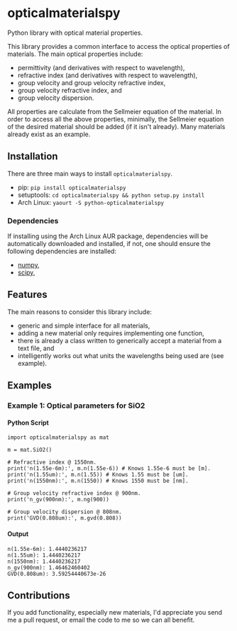 # opticalmaterialspy
Python library with optical material properties.

This library provides a common interface to access the optical properties of
materials.  The main optical properties include:

* permittivity (and derivatives with respect to wavelength),
* refractive index (and derivatives with respect to wavelength),
* group velocity and group velocity refractive index,
* group velocity refractive index, and
* group velocity dispersion.

All properties are calculate from the Sellmeier equation of the material.  In
order to access all the above properties, minimally, the Sellmeier equation
of the desired material should be added (if it isn't already).  Many materials
already exist as an example.

## Installation
There are three main ways to install `opticalmaterialspy`.

* pip: `pip install opticalmaterialspy`
* setuptools: `cd opticalmaterialspy && python setup.py install`
* Arch Linux: `yaourt -S python-opticalmaterialspy`

### Dependencies
If installing using the Arch Linux AUR package, dependencies will be automatically downloaded
and installed, if not, one should ensure the following dependencies are installed:

* [numpy](http://www.numpy.org/),
* [scipy](https://www.scipy.org/),

## Features
The main reasons to consider this library include:

* generic and simple interface for all materials,
* adding a new material only requires implementing one function,
* there is already a class written to generically accept a material from a text file, and
* intelligently works out what units the wavelengths being used are (see example).

## Examples
### Example 1: Optical parameters for SiO2
#### Python Script

	import opticalmaterialspy as mat

	m = mat.SiO2()

	# Refractive index @ 1550nm.
	print('n(1.55e-6m):', m.n(1.55e-6)) # Knows 1.55e-6 must be [m].
	print('n(1.55um):', m.n(1.55)) # Knows 1.55 must be [um].
	print('n(1550nm):', m.n(1550)) # Knows 1550 must be [nm].

	# Group velocity refractive index @ 900nm.
	print('n_gv(900nm):', m.ng(900))

	# Group velocity dispersion @ 808nm.
	print('GVD(0.808um):', m.gvd(0.808))
	
#### Output
	n(1.55e-6m): 1.4440236217
	n(1.55um): 1.4440236217
	n(1550nm): 1.4440236217
	n_gv(900nm): 1.46462460402
	GVD(0.808um): 3.59254440673e-26 

## Contributions
If you add functionality, especially new materials, I'd appreciate you send me a pull request,
or email the code to me so we can all benefit.